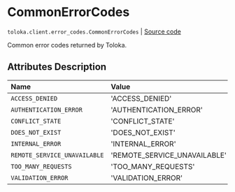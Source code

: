 # CommonErrorCodes
`toloka.client.error_codes.CommonErrorCodes` | [Source code](https://github.com/Toloka/toloka-kit/blob/v1.2.1/src/client/error_codes.py#L8)

Common error codes returned by Toloka.

## Attributes Description

| Name | Value | Description |
| :------| :-----------| :----------| 
`ACCESS_DENIED`|'ACCESS_DENIED'|
`AUTHENTICATION_ERROR`|'AUTHENTICATION_ERROR'|
`CONFLICT_STATE`|'CONFLICT_STATE'|
`DOES_NOT_EXIST`|'DOES_NOT_EXIST'|
`INTERNAL_ERROR`|'INTERNAL_ERROR'|
`REMOTE_SERVICE_UNAVAILABLE`|'REMOTE_SERVICE_UNAVAILABLE'|
`TOO_MANY_REQUESTS`|'TOO_MANY_REQUESTS'|
`VALIDATION_ERROR`|'VALIDATION_ERROR'|
